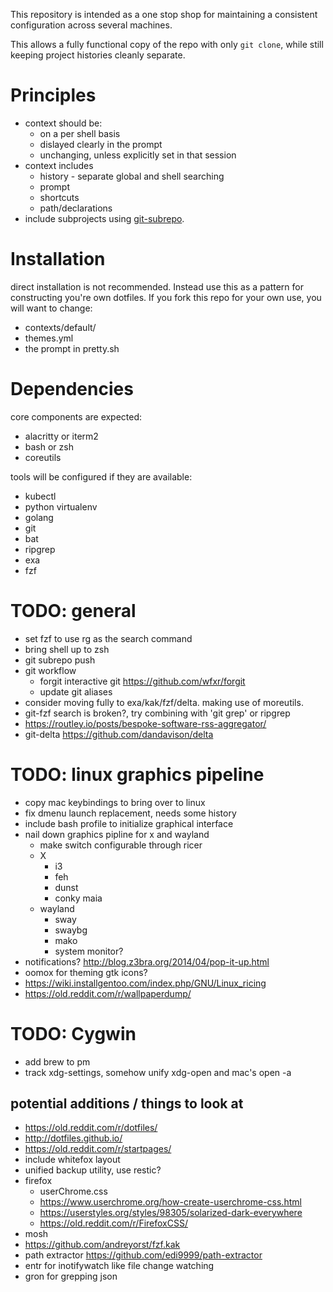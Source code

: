 This repository is intended as a one stop shop for maintaining a consistent configuration across several machines.

This allows a fully functional copy of the repo with only `git clone`, while still keeping project histories cleanly separate.

# Principles
* context should be:
	* on a per shell basis
	* dislayed clearly in the prompt
	* unchanging, unless explicitly set in that session
* context includes
	* history - separate global and shell searching
	* prompt
	* shortcuts
	* path/declarations
* include subprojects using [git-subrepo](https://github.com/ingydotnet/git-subrepo).

# Installation

direct installation is not recommended. Instead use this as a pattern for constructing you're own dotfiles.
If you fork this repo for your own use, you will want to change:
* contexts/default/
* themes.yml
* the prompt in pretty.sh

# Dependencies

core components are expected:
* alacritty or iterm2
* bash or zsh
* coreutils

tools will be configured if they are available:
* kubectl
* python virtualenv
* golang
* git
* bat
* ripgrep
* exa
* fzf

# TODO: general
* set fzf to use rg as the search command
* bring shell up to zsh
* git subrepo push
* git workflow
	* forgit interactive git https://github.com/wfxr/forgit
	* update git aliases
* consider moving fully to exa/kak/fzf/delta. making use of moreutils.
* git-fzf search is broken?, try combining with 'git grep' or ripgrep
* https://routley.io/posts/bespoke-software-rss-aggregator/
* git-delta https://github.com/dandavison/delta

# TODO: linux graphics pipeline
* copy mac keybindings to bring over to linux
* fix dmenu launch replacement, needs some history
* include bash profile to initialize graphical interface
* nail down graphics pipline for x and wayland
    - make switch configurable through ricer
    - X
        * i3
        * feh
        * dunst
        * conky maia
    - wayland
        * sway
        * swaybg
        * mako
        * system monitor?
* notifications? http://blog.z3bra.org/2014/04/pop-it-up.html
* oomox for theming gtk icons?
* https://wiki.installgentoo.com/index.php/GNU/Linux_ricing
* https://old.reddit.com/r/wallpaperdump/

# TODO: Cygwin
* add brew to pm
* track xdg-settings, somehow unify xdg-open and mac's open -a

## potential additions / things to look at
* https://old.reddit.com/r/dotfiles/
* http://dotfiles.github.io/
* https://old.reddit.com/r/startpages/
* include whitefox layout
* unified backup utility, use restic?
* firefox
    - userChrome.css
    - https://www.userchrome.org/how-create-userchrome-css.html
    - https://userstyles.org/styles/98305/solarized-dark-everywhere
    - https://old.reddit.com/r/FirefoxCSS/
* mosh
* https://github.com/andreyorst/fzf.kak
* path extractor https://github.com/edi9999/path-extractor
* entr for inotifywatch like file change watching
* gron for grepping json
